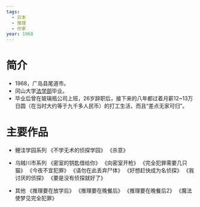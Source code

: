 ```yaml
---
tags:
  - 日本
  - 推理
  - 作家
year: 1968
---
```

# 简介

- 1968，广岛县尾道市。
- 冈山大学[法学部](法学部.md)毕业。
- 毕业后曾在玻璃瓶公司上班，26岁辞职后，接下来的八年都过着月薪12~13万日圆（在当时大约等于九千多人民币）的打工生活，而且“差点无家可归”。
# 主要作品

- 鲤洼学园系列
《不学无术的侦探学园》
《杀意》

- 乌贼川市系列
《密室的钥匙借给你》
《向密室开枪》
《完全犯罪需要几只猫》
《今夜不宜犯罪》
《请勿在此丢弃尸体》
《好想赶快成为名侦探》
《我讨厌的侦探》
《要是没有侦探就好了》

- 其他
《推理要在放学后》
《推理要在晚餐后》
《推理要在晚餐后2》
《魔法使梦见完全犯罪》